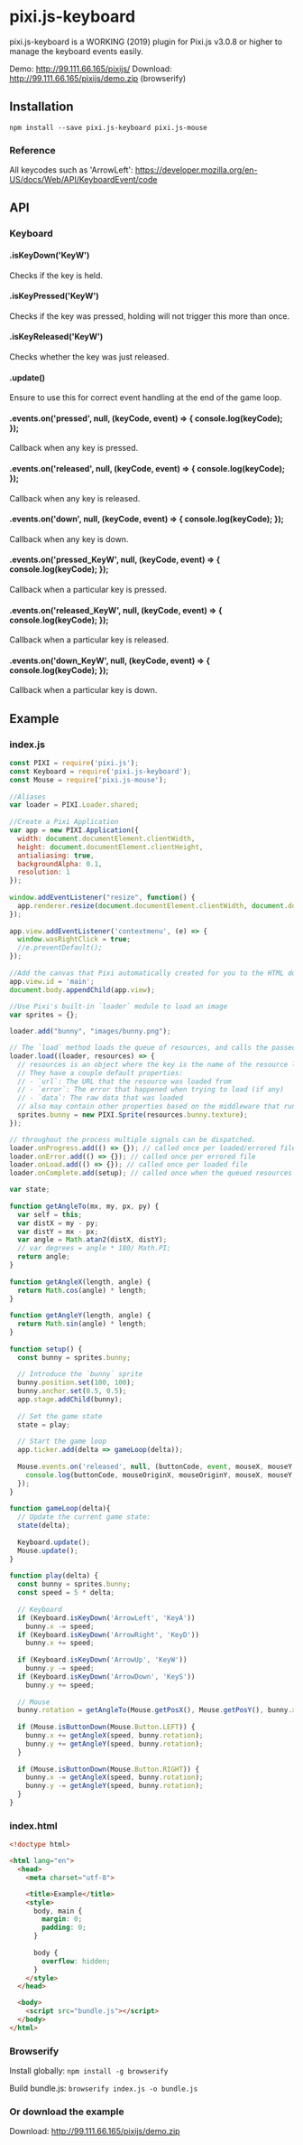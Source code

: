 pixi.js-keyboard
======================

pixi.js-keyboard is a WORKING (2019) plugin for Pixi.js v3.0.8 or higher to manage the keyboard events easily.

Demo: http://99.111.66.165/pixijs/
Download: http://99.111.66.165/pixijs/demo.zip (browserify)

## Installation
```
npm install --save pixi.js-keyboard pixi.js-mouse
```

### Reference
All keycodes such as 'ArrowLeft': https://developer.mozilla.org/en-US/docs/Web/API/KeyboardEvent/code

## API
### Keyboard
#### .isKeyDown('KeyW')
Checks if the key is held.
#### .isKeyPressed('KeyW')
Checks if the key was pressed, holding will not trigger this more than once.
#### .isKeyReleased('KeyW')
Checks whether the key was just released.
#### .update()
Ensure to use this for correct event handling at the end of the game loop.
#### .events.on('pressed', null, (keyCode, event) => { console.log(keyCode); });
Callback when any key is pressed.
#### .events.on('released', null, (keyCode, event) => { console.log(keyCode); });
Callback when any key is released.
#### .events.on('down', null, (keyCode, event) => { console.log(keyCode); });
Callback when any key is down.
#### .events.on('pressed_KeyW', null, (keyCode, event) => { console.log(keyCode); });
Callback when a particular key is pressed.
#### .events.on('released_KeyW', null, (keyCode, event) => { console.log(keyCode); });
Callback when a particular key is released.
#### .events.on('down_KeyW', null, (keyCode, event) => { console.log(keyCode); });
Callback when a particular key is down.

## Example
### index.js
```js
const PIXI = require('pixi.js');
const Keyboard = require('pixi.js-keyboard');
const Mouse = require('pixi.js-mouse');
 
//Aliases
var loader = PIXI.Loader.shared;
   
//Create a Pixi Application
var app = new PIXI.Application({
  width: document.documentElement.clientWidth, 
  height: document.documentElement.clientHeight,                       
  antialiasing: true, 
  backgroundAlpha: 0.1, 
  resolution: 1
});
 
window.addEventListener("resize", function() {
  app.renderer.resize(document.documentElement.clientWidth, document.documentElement.clientHeight);
});
 
app.view.addEventListener('contextmenu', (e) => {
  window.wasRightClick = true;
  //e.preventDefault();
});
 
//Add the canvas that Pixi automatically created for you to the HTML document
app.view.id = 'main';
document.body.appendChild(app.view);
 
//Use Pixi's built-in `loader` module to load an image
var sprites = {};

loader.add("bunny", "images/bunny.png");

// The `load` method loads the queue of resources, and calls the passed in callback called once all resources have loaded.
loader.load((loader, resources) => {
  // resources is an object where the key is the name of the resource loaded and the value is the resource object.
  // They have a couple default properties:
  // - `url`: The URL that the resource was loaded from
  // - `error`: The error that happened when trying to load (if any)
  // - `data`: The raw data that was loaded
  // also may contain other properties based on the middleware that runs.
  sprites.bunny = new PIXI.Sprite(resources.bunny.texture);
});

// throughout the process multiple signals can be dispatched.
loader.onProgress.add(() => {}); // called once per loaded/errored file
loader.onError.add(() => {}); // called once per errored file
loader.onLoad.add(() => {}); // called once per loaded file
loader.onComplete.add(setup); // called once when the queued resources all load.

var state;
 
function getAngleTo(mx, my, px, py) {
  var self = this;
  var distX = my - py;
  var distY = mx - px;
  var angle = Math.atan2(distX, distY);
  // var degrees = angle * 180/ Math.PI;
  return angle;
}
 
function getAngleX(length, angle) {
  return Math.cos(angle) * length;
}
 
function getAngleY(length, angle) {
  return Math.sin(angle) * length;
}
 
function setup() {
  const bunny = sprites.bunny;
  
  // Introduce the `bunny` sprite 
  bunny.position.set(100, 100);
  bunny.anchor.set(0.5, 0.5);
  app.stage.addChild(bunny);
  
  // Set the game state
  state = play;
 
  // Start the game loop 
  app.ticker.add(delta => gameLoop(delta));
  
  Mouse.events.on('released', null, (buttonCode, event, mouseX, mouseY, mouseOriginX, mouseOriginY, mouseMoveX, mouseMoveY) => {
    console.log(buttonCode, mouseOriginX, mouseOriginY, mouseX, mouseY, mouseMoveX, mouseMoveY);
  });
}
 
function gameLoop(delta){
  // Update the current game state:
  state(delta);
 
  Keyboard.update();
  Mouse.update();
}
 
function play(delta) {
  const bunny = sprites.bunny;
  const speed = 5 * delta;
  
  // Keyboard
  if (Keyboard.isKeyDown('ArrowLeft', 'KeyA'))
    bunny.x -= speed;
  if (Keyboard.isKeyDown('ArrowRight', 'KeyD'))
    bunny.x += speed;
  
  if (Keyboard.isKeyDown('ArrowUp', 'KeyW'))
    bunny.y -= speed;
  if (Keyboard.isKeyDown('ArrowDown', 'KeyS'))
    bunny.y += speed;
  
  // Mouse
  bunny.rotation = getAngleTo(Mouse.getPosX(), Mouse.getPosY(), bunny.x, bunny.y);
  
  if (Mouse.isButtonDown(Mouse.Button.LEFT)) {
    bunny.x += getAngleX(speed, bunny.rotation);
    bunny.y += getAngleY(speed, bunny.rotation);
  }
  
  if (Mouse.isButtonDown(Mouse.Button.RIGHT)) {
    bunny.x -= getAngleX(speed, bunny.rotation);
    bunny.y -= getAngleY(speed, bunny.rotation);
  }
}
```

### index.html

```html
<!doctype html>

<html lang="en">
  <head>
    <meta charset="utf-8">

    <title>Example</title>
    <style>
      body, main {
        margin: 0;
        padding: 0;
      }
      
      body {
        overflow: hidden;
      }
    </style>
  </head>

  <body>
    <script src="bundle.js"></script>
  </body>
</html>
```

### Browserify

Install globally: `npm install -g browserify`

Build bundle.js: `browserify index.js -o bundle.js`

### Or download the example

Download: http://99.111.66.165/pixijs/demo.zip